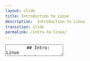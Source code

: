 ```yaml
---
layout: slide
title: Introduction to Linux
description:  Introduction to Linux
transition: slide
permalink: /intro-to-linux/
---
```

<section data-markdown>
    <textarea data-template>
        ## Intro: Linux
##### Global Code | 2024
![Global Code](../assets/img/2023GlobalCodeLogo_Dark.png)

---
The computer is one of the most important inventions of the 20th century. Everything seems to run on computers now. But the hardware we think of as the “computer” is nothing without an interface between computer users and the hardware, which is where the operating system comes in.

---
## What is Linux ?
Linux is an open source operating system (OS). 

Note:
A good start to the class would be asking the students if they know what Linux is, although they may be quiet at first, we found that the more engaging a class is, the more keen they are to learn too.

* What is an operating system?
    * most important software on your computer, allow us to communicate with a computer without knowing how to speak the computer's language
* What does an operating system do? 
    * Process scheduling, memory, device and file management, security) 
* What are other famous open source operating systems?
* Do they use an OS?
---

## What is Linux ?
Every Linux-based OS involves the `Linux Kernel`.

That's the main component of the Linux operating system, it communicates between a computer's hardware and its processes.

Note:
A nice analogy to explain the role of the kernel:

```
The kernel is a busy personal assistant for a powerful executive (the hardware).

It’s the assistant’s job to relay messages and requests (processes) from employees and the public (users) to the executive, to remember what is stored where (memory), and to determine who has access to the executive at any given time and for how long.
```

---
## Linux and Open source
Anyone can run, study and modify and redistribute the Linux source code.

---
## Linux Distributions

Linux distribution = complete Linux system package

The reason why different distros exist is because Linux is an open and free system. This means that people who have different needs and different philosophies can use and develop Linux - each according to their own needs.

---
## Linux Distributions
For example, some people like to have a large corporation support them, and are prepared to pay for that support. Other people don't want to pay, but want a system that is stable and doesn't change unless they choose to update it. There are also people who are excited by what the technology can do, and want to try out new things - and don't mind if things break occasionally as long as they have the latest and greatest.

None of those viewpoints is right or wrong - they're just different ways to look at the world, and Linux (and Free and Open Source in general) can accommodate all of those different perspectives.

---
## Linux Distributions
The right to use, change, modify and share the code is a fundamental freedom. The only thing that is asked of you in return is that you respect the freedom of others to do as they want to with the code, and any changes that you make to it.

![Linux Distros](../assets/img/linux_kernel.png)  <!-- Copyright freecodecamp -->

---
## Command Line
The command line is your direct access to a computer.

It's like a text interface to your computer.

The command line and open source software, together, give users unrestricted access to their computer.

Note:
* Do any students use the command line?
* How else do we refer to it? Hint: terminal, shell, console
  
---
## Command Line
Why would we use a text interface?

At first, it might seem that it's old-fashioned and that there must be better ways to work with the computer in 2024.

---
## Command Line

However, although learning the shell does require some effort, it enables a proficient user to reach a level of control and power over the computer that no graphical tool can match.

---

## Command Line
Not only are there a great many useful tools immediately available in the terminal, it also provides a way to combine the existing tools into `pipelines` that can accomplish almost anything a power user could want to do.

Learning to build pipelines also teaches fundamental concepts of computer science, as the tools that we combine are by themselves each quite small - the power comes from the combination. 

---
## Command Line
One of the core ideas of the Linux / Unix philosophy is: `"When making tools for others, have the program do one thing, but do it well"`. For the user, they can then choose which of the small tools they want to combine, to build up the tool they actually need.

    </textarea>
 </section>
